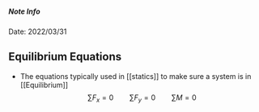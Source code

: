 ##### Note Info
Date: 2022/03/31
## Equilibrium Equations
- The equations typically used in [[statics]] to make sure a system is in [[Equilibrium]]
$$  \sum F_x = 0 \qquad \sum F_y = 0 \qquad \sum M = 0  $$
